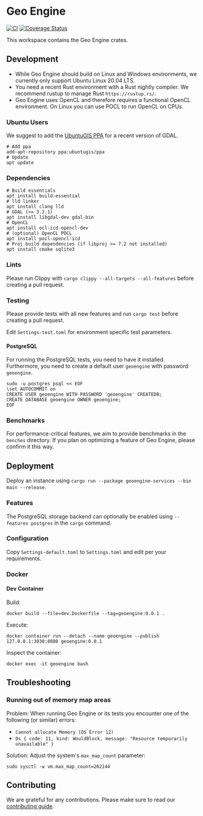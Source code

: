 # Geo Engine

[![CI](https://github.com/geo-engine/geoengine/actions/workflows/ci.yml/badge.svg)](https://github.com/geo-engine/geoengine/actions/workflows/ci.yml)
[![Coverage Status](https://coveralls.io/repos/github/geo-engine/geoengine/badge.svg?branch=master)](https://coveralls.io/github/geo-engine/geoengine?branch=master)

This workspace contains the Geo Engine crates.

## Development

- While Geo Engine should build on Linux and Windows environments, we currently only support Ubuntu Linux 20.04 LTS.
- You need a recent Rust environment with a Rust nightly compiler. We recommend rustup to manage Rust `https://rustup.rs/`.
- Geo Engine uses OpenCL and therefore requires a functional OpenCL environment. On Linux you can use POCL to run OpenCL on CPUs.

### Ubuntu Users
We suggest to add the [UbuntuGIS PPA](https://wiki.ubuntu.com/UbuntuGIS) for a recent version of GDAL.
```
# Add ppa
add-apt-repository ppa:ubuntugis/ppa
# Update
apt update
```

### Dependencies

```
# Build essentials
apt install build-essential
# lld linker
apt install clang lld
# GDAL (>= 3.2.1)
apt install libgdal-dev gdal-bin
# OpenCL
apt install ocl-icd-opencl-dev
# (optional) OpenCL POCL
apt install pocl-opencl-icd
# Proj build dependencies (if libproj >= 7.2 not installed)
apt install cmake sqlite3
```

### Lints

Please run Clippy with
`cargo clippy --all-targets --all-features`
before creating a pull request.

### Testing

Please provide tests with all new features and run
`cargo test`
before creating a pull request.

Edit `Settings-test.toml` for environment specific test parameters.

#### PostgreSQL

For running the PostgreSQL tests, you need to have it installed.
Furthermore, you need to create a default user `geoengine` with password `geoengine`.

```
sudo -u postgres psql << EOF
\set AUTOCOMMIT on
CREATE USER geoengine WITH PASSWORD 'geoengine' CREATEDB;
CREATE DATABASE geoengine OWNER geoengine;
EOF
```

### Benchmarks

For performance-critical features, we aim to provide benchmarks in the `benches` directory.
If you plan on optimizing a feature of Geo Engine, please confirm it this way.

## Deployment

Deploy an instance using `cargo run --package geoengine-services --bin main --release`.

### Features

The PostgreSQL storage backend can optionally be enabled using `--features postgres` in the `cargo` command.

### Configuration

Copy `Settings-default.toml` to `Settings.toml` and edit per your requirements.

### Docker

#### Dev Container

Build:

`docker build --file=dev.Dockerfile --tag=geoengine:0.0.1 .`

Execute:

`docker container run --detach --name geoengine --publish 127.0.0.1:3030:8080 geoengine:0.0.1`

Inspect the container:

`docker exec -it geoengine bash`

## Troubleshooting

### Running out of memory map areas

Problem: When running Geo Engine or its tests you encounter one of the following (or similar) errors:
- `Cannot allocate Memory (OS Error 12)`
- `Os { code: 11, kind: WouldBlock, message: "Resource temporarily unavailable" }`

Solution: Adjust the system's `max_map_count` parameter:

`sudo sysctl -w vm.max_map_count=262144`

## Contributing

We are grateful for any contributions.
Please make sure to read our [contributing guide](CONTRIBUTING.md).
